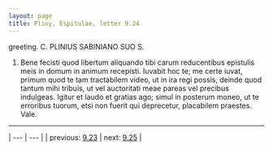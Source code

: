 ```yaml
---
layout: page
title: Pliny, Espitulae, letter 9.24
---
```


greeting. C. PLINIUS SABINIANO SUO S.



1. Bene fecisti quod libertum aliquando tibi carum reducentibus epistulis meis in domum in animum recepisti. Iuvabit hoc te; me certe iuvat, primum quod te tam tractabilem video, ut in ira regi possis, deinde quod tantum mihi tribuis, ut vel auctoritati meae pareas vel precibus indulgeas. Igitur et laudo et gratias ago; simul in posterum moneo, ut te erroribus tuorum, etsi non fuerit qui deprecetur, placabilem praestes. Vale.



---

| --- | --- |
| previous: [9.23](../9.23/) | next: [9.25](../9.25/) |
